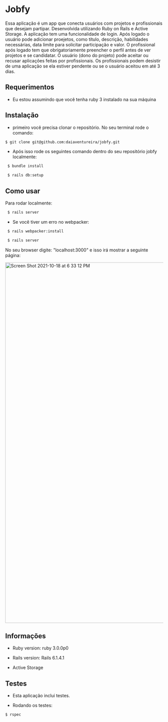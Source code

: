 # Jobfy 

Essa aplicação é um app que conecta usuários com projetos e profissionais que desejam partipar. Desenvolvida utilizando Ruby on Rails e Active Storage.
A aplicação tem uma funcionalidade de login. Após logado o usuário pode adicionar proejetos, como título, descrição, habilidades necessárias, data limite para solicitar participação e valor. O profissional após logado tem que obrigatoriamente preencher o perfil antes de ver projetos e se candidatar. O usuário (dono do projeto) pode aceitar ou recusar aplicações feitas por profissionais. Os profissionais podem desistir de uma aplicação se ela estiver pendente ou se o usuário aceitou em até 3 dias.

## Requerimentos

* Eu estou assumindo que você tenha ruby 3 instalado na sua máquina

## Instalação

* primeiro você precisa clonar o repositório. No seu terminal rode o comando:

```bash
$ git clone git@github.com:daiaventureira/jobfy.git
```

* Após isso rode os seguintes comando dentro do seu repositório jobfy localmente:

```bash
 $ bundle install
```

```bash
 $ rails db:setup
```

## Como usar


Para rodar localmente:

```bash
 $ rails server
```

* Se você tiver um erro no webpacker:

```bash
 $ rails webpacker:install
```

```bash 
 $ rails server
``` 
 
No seu browser digite: "localhost:3000" e isso irá mostrar a seguinte página:

<img width="1145" alt="Screen Shot 2021-10-18 at 6 33 12 PM" src="https://user-images.githubusercontent.com/44145146/137815493-e841e396-ac48-4427-9ee4-25e13350bebc.png">




## Informações

* Ruby version:  ruby 3.0.0p0

* Rails version: Rails 6.1.4.1

* Active Storage

 
## Testes


* Esta aplicação inclui testes.

* Rodando os testes:

```bash
$ rspec
```




